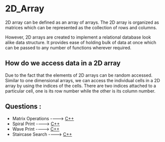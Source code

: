  # 2D_Array
 
2D array can be defined as an array of arrays. The 2D array is organized as matrices which can be represented as the collection of rows and columns.

However, 2D arrays are created to implement a relational database look alike data structure. It provides ease of holding bulk of data at once which can be passed to any number of functions wherever required.

## How do we access data in a 2D array
Due to the fact that the elements of 2D arrays can be random accessed. Similar to one dimensional arrays, we can access the individual cells in a 2D array by using the indices of the cells. There are two indices attached to a particular cell, one is its row number while the other is its column number.

## Questions :
* Matrix Operations ----> [C++](/Code/C++/matrices_operations.cpp)
* Spiral Print ----> [C++](/Code/C++/spiral_print.cpp)
* Wave Print ----> [C++](/Code/C++/wave_print.cpp)
* Staircase Search ----> [C++](/Code/C++/staircase_search.cpp)
